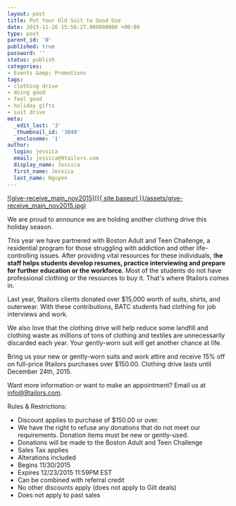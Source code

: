 ```yaml
---
layout: post
title: Put Your Old Suit to Good Use
date: 2015-11-26 15:56:27.000000000 +00:00
type: post
parent_id: '0'
published: true
password: ''
status: publish
categories:
- Events &amp; Promotions
tags:
- clothing drive
- doing good
- feel good
- holiday gifts
- suit drive
meta:
  _edit_last: '3'
  _thumbnail_id: '3849'
  _encloseme: '1'
author:
  login: jessica
  email: jessica@9tailors.com
  display_name: Jessica
  first_name: Jessica
  last_name: Nguyen
---
```

[![give-receive_main_nov2015]({{ site.baseurl }}/assets/give-receive_main_nov2015.jpg)](http://blog.9tailors.com/uploads/2015/11/give-receive_main_nov2015.jpg)

We are proud to announce we are holding another clothing drive this holiday season.

This year we have partnered with Boston Adult and Teen Challenge, a residential program for those struggling with addiction and other life-controlling issues. After providing vital resources for these individuals, t**he staff helps students develop resumes, practice interviewing and prepare for further education or the workforce.** Most of the students do not have professional clothing or the resources to buy it. That's where 9tailors comes in.

Last year, 9tailors clients donated over $15,000 worth of suits, shirts, and outerwear. With these contributions, BATC students had clothing for job interviews and work.

We also love that the clothing drive will help reduce some landfill and clothing waste as millions of tons of clothing and textiles are unnecessarily discarded each year. Your gently-worn suit will get another chance at life.

Bring us your new or gently-worn suits and work attire and receive 15% off on full-price 9tailors purchases over $150.00. Clothing drive lasts until December 24th, 2015.

Want more information or want to make an appointment? Email us at [info@9tailors.com](mailto:info@9tailors.com).

Rules & Restrictions:

*   Discount applies to purchase of $150.00 or over.  
*   We have the right to refuse any donations that do not meet our requirements. Donation items must be new or gently-used. 
*   Donations will be made to the Boston Adult and Teen Challenge
*   Sales Tax applies
*   Alterations included
*   Begins 11/30/2015
*   Expires 12/23/2015 11:59PM EST
*   Can be combined with referral credit
*   No other discounts apply (does not apply to Gilt deals)
*   Does not apply to past sales